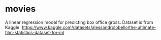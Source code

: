 # movies
A linear regression model for predicting box office gross. Dataset is from Kaggle:
https://www.kaggle.com/datasets/alessandrolobello/the-ultimate-film-statistics-dataset-for-ml 
